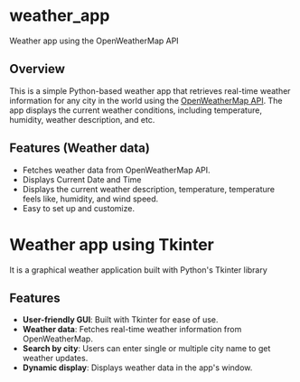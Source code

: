 # weather_app
Weather app using the OpenWeatherMap API

## Overview

This is a simple Python-based weather app that retrieves real-time weather information for any city in the world using the [OpenWeatherMap API](https://openweathermap.org/). The app displays the current weather conditions, including temperature, humidity, weather description, and etc. 

## Features (Weather data)

- Fetches weather data from OpenWeatherMap API.
- Displays Current Date and Time
- Displays the current weather description, temperature, temperature feels like, humidity, and wind speed.
- Easy to set up and customize.

# Weather app using Tkinter
It is a graphical weather application built with Python's Tkinter library

  ## Features

- **User-friendly GUI**: Built with Tkinter for ease of use.
- **Weather data**: Fetches real-time weather information from OpenWeatherMap.
- **Search by city**: Users can enter single or multiple city name to get weather updates.
- **Dynamic display**: Displays weather data in the app's window.
